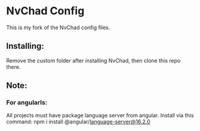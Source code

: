 # NvChad Config
This is my fork of the NvChad config files. 

## Installing:
Remove the custom folder after installing NvChad, 
then clone this repo there. 

## Note: 
### For angularls:
All projects must have package language server from angular. Install via this command: npm i install @angular/language-server@16.2.0
